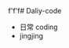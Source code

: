 <!--
 * @file: description
 * @author: longjing03
 * @Date: 2021-11-09 09:51:10
 * @LastEditors: longjing03
 * @LastEditTime: 2021-11-29 19:47:00
-->f'f'f# Daliy-code

- 日常 coding
- jingjing
